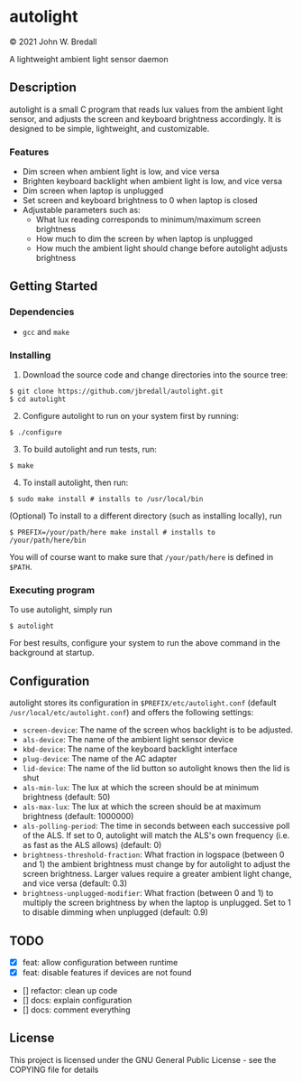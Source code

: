 # autolight
© 2021 John W. Bredall

A lightweight ambient light sensor daemon

## Description

autolight is a small C program that reads lux values from the ambient light sensor, and adjusts the screen and keyboard brightness accordingly. It is designed to be simple, lightweight, and customizable.

### Features
- Dim screen when ambient light is low, and vice versa
- Brighten keyboard backlight when ambient light is low, and vice versa
- Dim screen when laptop is unplugged
- Set screen and keyboard brightness to 0 when laptop is closed
- Adjustable parameters such as:
  - What lux reading corresponds to minimum/maximum screen brightness
  - How much to dim the screen by when laptop is unplugged
  - How much the ambient light should change before autolight adjusts brightness

## Getting Started

### Dependencies

* `gcc` and `make`

### Installing

1. Download the source code and change directories into the source tree:
```
$ git clone https://github.com/jbredall/autolight.git
$ cd autolight
```
2. Configure autolight to run on your system first by running:
```
$ ./configure
```
3. To build autolight and run tests, run:
```
$ make
```
4. To install autolight, then run:
```
$ sudo make install # installs to /usr/local/bin
```
(Optional) To install to a different directory (such as installing locally), run
```
$ PREFIX=/your/path/here make install # installs to /your/path/here/bin
```
You will of course want to make sure that `/your/path/here` is defined in `$PATH`.

### Executing program

To use autolight, simply run
```
$ autolight
```
For best results, configure your system to run the above command in the background at startup.

## Configuration
autolight stores its configuration in `$PREFIX/etc/autolight.conf` (default `/usr/local/etc/autolight.conf`) and offers the following settings:
- `screen-device`: The name of the screen whos backlight is to be adjusted.
- `als-device`: The name of the ambient light sensor device
- `kbd-device`: The name of the keyboard backlight interface
- `plug-device`: The name of the AC adapter
- `lid-device`: The name of the lid button so autolight knows then the lid is shut
- `als-min-lux`: The lux at which the screen should be at minimum brightness (default: 50)
- `als-max-lux`: The lux at which the screen should be at maximum brightness (default: 1000000)
- `als-polling-period`: The time in seconds between each successive poll of the ALS. If set to 0, autolight will match the ALS's own frequency (i.e. as fast as the ALS allows) (default: 0)
- `brightness-threshold-fraction`: What fraction in logspace (between 0 and 1) the ambient brightness must change by for autolight to adjust the screen brightness. Larger values require a greater ambient light change, and vice versa (default: 0.3)
- `brightness-unplugged-modifier`: What fraction (between 0 and 1) to multiply the screen brightness by when the laptop is unplugged. Set to 1 to disable dimming when unplugged (default: 0.9)

## TODO
- [x] feat: allow configuration between runtime
- [x] feat: disable features if devices are not found
- [] refactor: clean up code
- [] docs: explain configuration
- [] docs: comment everything

## License

This project is licensed under the GNU General Public License - see the COPYING file for details
